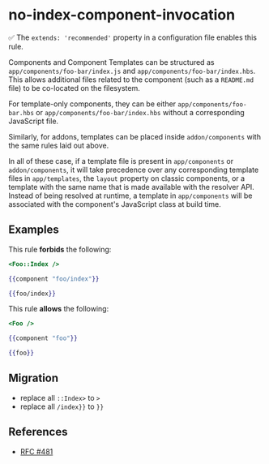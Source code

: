 # no-index-component-invocation

✅ The `extends: 'recommended'` property in a configuration file enables this rule.

Components and Component Templates can be structured as `app/components/foo-bar/index.js` and
`app/components/foo-bar/index.hbs`. This allows additional files related to the
component (such as a `README.md` file) to be co-located on the filesystem.

For template-only components, they can be either `app/components/foo-bar.hbs`
or `app/components/foo-bar/index.hbs` without a corresponding JavaScript file.

Similarly, for addons, templates can be placed inside `addon/components` with
the same rules laid out above.

In all of these case, if a template file is present in `app/components` or
`addon/components`, it will take precedence over any corresponding template
files in `app/templates`, the `layout` property on classic components, or a
template with the same name that is made available with the resolver API.
Instead of being resolved at runtime, a template in `app/components` will be
associated with the component's JavaScript class at build time.

## Examples

This rule **forbids** the following:

```hbs
<Foo::Index />
```

```hbs
{{component "foo/index"}}
```

```hbs
{{foo/index}}
```

This rule **allows** the following:

```hbs
<Foo />
```

```hbs
{{component "foo"}}
```

```hbs
{{foo}}
```

## Migration

* replace all `::Index>` to `>`
* replace all `/index}}` to `}}`

## References

* [RFC #481](https://github.com/emberjs/rfcs/blob/master/text/0481-component-templates-co-location.md#high-level-design)
